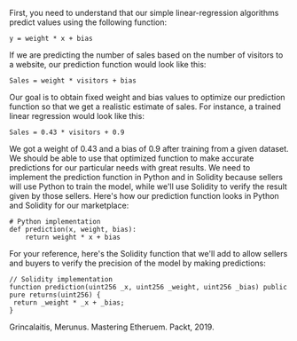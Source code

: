 First, you need to understand that our simple linear-regression algorithms predict values using the following function:

```
y = weight * x + bias
```

If we are predicting the number of sales based on the number of visitors to a website, our prediction function would look like this:

```
Sales = weight * visitors + bias
```

Our goal is to obtain fixed weight and bias values to optimize our prediction function so that we get a realistic estimate of sales. For instance, a trained linear regression would look like this:

```
Sales = 0.43 * visitors + 0.9
```

We got a weight of 0.43 and a bias of 0.9 after training from a given dataset. We should be able to use that optimized function to make accurate predictions for our particular needs with great results. We need to implement the prediction function in Python and in Solidity because sellers will use Python to train the model, while we'll use Solidity to verify the result given by those sellers. Here's how our prediction function looks in Python and Solidity for our marketplace:

```
# Python implementation
def prediction(x, weight, bias):
    return weight * x + bias
```

For your reference, here's the Solidity function that we'll add to allow sellers and buyers to verify the precision of the model by making predictions:

```
// Solidity implementation
function prediction(uint256 _x, uint256 _weight, uint256 _bias) public pure returns(uint256) {
 return _weight * _x + _bias;
}
```
Grincalaitis, Merunus. Mastering Etheruem. Packt, 2019.
